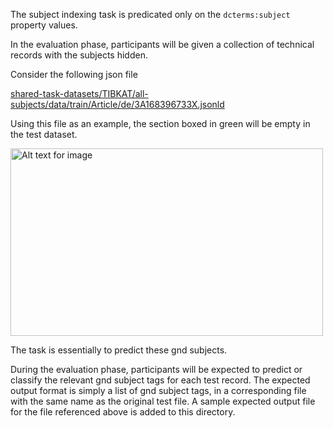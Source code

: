 
The subject indexing task is predicated only on the `dcterms:subject` property values.

In the evaluation phase, participants will be given a collection of technical records with the subjects hidden.

Consider the following json file

[shared-task-datasets/TIBKAT/all-subjects/data/train/Article/de/3A168396733X.jsonld](https://github.com/jd-coderepos/llms4subjects/blob/main/shared-task-datasets/TIBKAT/all-subjects/data/train/Article/de/3A168396733X.jsonld)

Using this file as an example, the section boxed in green will be empty in the test dataset. 

<img src="URL_TO_IMAGE" width="500" height="300" alt="Alt text for image">

The task is essentially to predict these gnd subjects. 

During the evaluation phase, participants will be expected to predict or classify the relevant gnd subject tags for each test record. The expected output format is simply a list of gnd subject tags, in a corresponding file with the same name as the original test file. A sample expected output file for the file referenced above is added to this directory.